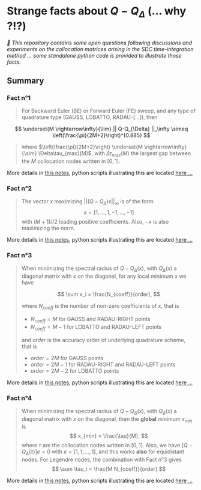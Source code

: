# Strange facts about $Q-Q_{\Delta}$ (... why ?!?)

_:scroll: This repository contains some open questions following discussions and experiments on the collocation matrices arising in the SDC time-integration method ... some standalone python code is provided to illustrate those facts._

## Summary

### Fact n°1

> For Backward Euler (BE) or Forward Euler (FE) sweep, and any type of quadrature type (GAUSS, LOBATTO, RADAU-[...]), then

$$
\underset{M \rightarrow\infty}{\lim} || Q-Q_{\Delta} ||_\infty \simeq \left(\frac{\pi}{2M+2}\right)^{0.885}
$$

> where $\left(\frac{\pi}{2M+2}\right) \underset{M \rightarrow\infty}{\sim} \Delta\tau_{max}(M)$, with $\Delta\tau_{max}(M)$ the largest gap between the $M$ collocation nodes written in $[0,1]$.

More details in [this notes](./notes/fact1.md), python scripts illustrating this are located [here ...](./scripts/fact1/)


### Fact n°2

> The vector $x$ maximizing $|| (Q-Q_{\Delta})x||_\infty$ is of the form 
> $$
> x = [1, \dots, 1, -1, \dots, -1]
> $$
> with $(M+1)//2$ leading positive coefficients. Also, $-x$ is also maximizing the norm.

More details in [this notes](./notes/fact2.md), python scripts illustrating this are located [here ...](./scripts/fact2/)


### Fact n°3

> When minimizing the spectral radius of $Q-Q_{\Delta}(x)$, with $Q_{\Delta}(x)$ a diagonal matrix with $x$ on the diagonal, for any local minimum $x$ we have
>
> $$
> \sum x_i = \frac{N_{coeff}}{order},
> $$
>
> where $N_{coeff}$ is the number of non-zero coefficients of $x$, that is
>
> - $N_{coeff} = M$ for GAUSS and RADAU-RIGHT points 
> - $N_{coeff} = M-1$ for LOBATTO and RADAU-LEFT points
> 
> and $order$ is the accuracy order of underlying quadrature scheme, that is
>
> - $order = 2M$ for GAUSS points 
> - $order = 2M-1$ for RADAU-RIGHT and RADAU-LEFT points
> - $order = 2M-2$ for LOBATTO points

More details in [this notes](./notes/fact3.md), python scripts illustrating this are located [here ...](./scripts/fact3/)

### Fact n°4

> When minimizing the spectral radius of $Q-Q_{\Delta}(x)$, with $Q_{\Delta}(x)$ a diagonal matrix with $x$ on the diagonal, then the **global** minimum $x_{min}$ is 
> $$
> x_{min} = \frac{\tau}{M},
> $$
> where $\tau$ are the collocation nodes written in $[0,1]$. Also, we have $[Q-Q_{\Delta}(\tau)]e=0$ with $e=[1,1,\dots,1]$, and this works **also** for equidistant nodes.
> For Legendre nodes, the combination with Fact n°3 gives
> $$
> \sum \tau_i = \frac{M N_{coeff}}{order}
> $$

More details in [this notes](./notes/fact4.md), python scripts illustrating this are located [here ...](./scripts/fact4/)